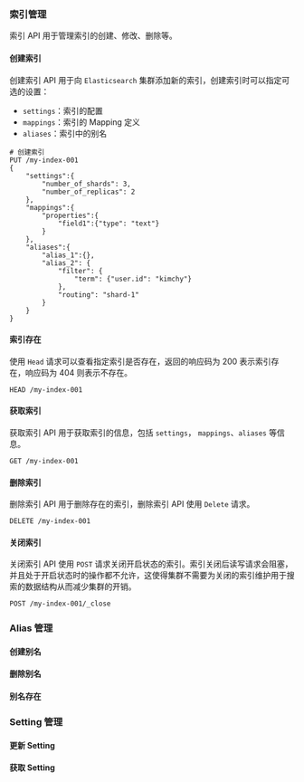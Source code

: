 ### 索引管理

索引 API 用于管理索引的创建、修改、删除等。

#### 创建索引

创建索引 API 用于向 `Elasticsearch` 集群添加新的索引，创建索引时可以指定可选的设置：

- `settings`：索引的配置
- `mappings`：索引的 Mapping 定义
- `aliases`：索引中的别名

```shell
# 创建索引
PUT /my-index-001
{
	"settings":{
		"number_of_shards": 3,
		"number_of_replicas": 2
	},
	"mappings":{
		"properties":{
			"field1":{"type": "text"}
		}
	},
	"aliases":{
		"alias_1":{},
		"alias_2": {
			"filter": {
				"term": {"user.id": "kimchy"}
			},
			"routing": "shard-1"
		}
	}
}
```



#### 索引存在

使用 `Head` 请求可以查看指定索引是否存在，返回的响应码为 200 表示索引存在，响应码为 404 则表示不存在。

```shell
HEAD /my-index-001
```

#### 获取索引

获取索引 API 用于获取索引的信息，包括 `settings`， `mappings`、`aliases` 等信息。

```shell
GET /my-index-001
```

#### 删除索引

删除索引 API 用于删除存在的索引，删除索引 API 使用 `Delete` 请求。

```shell
DELETE /my-index-001
```

#### 关闭索引

关闭索引 API 使用 `POST` 请求关闭开启状态的索引。索引关闭后读写请求会阻塞，并且处于开启状态时的操作都不允许，这使得集群不需要为关闭的索引维护用于搜索的数据结构从而减少集群的开销。

```shell
POST /my-index-001/_close
```

### Alias 管理

#### 创建别名

#### 删除别名

#### 别名存在

### Setting 管理

#### 更新 Setting

#### 获取 Setting